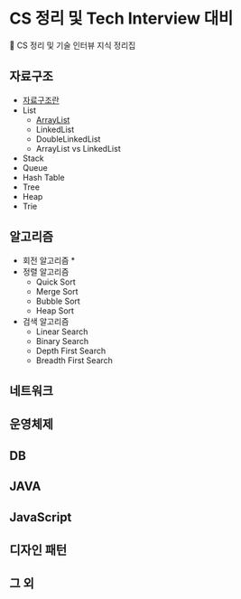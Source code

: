 # CS 정리 및 Tech Interview 대비

:baby_chick: CS 정리 및 기술 인터뷰 지식 정리집







## 자료구조

* [자료구조란]()
* List
  * [ArrayList]()
  * LinkedList
  * DoubleLinkedList
  * ArrayList vs LinkedList
* Stack
* Queue
* Hash Table
* Tree
* Heap
* Trie







## 알고리즘

* 회전 알고리즘
  * 
* 정렬 알고리즘
  * Quick Sort
  * Merge Sort
  * Bubble Sort
  * Heap Sort
* 검색 알고리즘
  * Linear Search
  * Binary Search
  * Depth First Search
  * Breadth First Search













## 네트워크













## 운영체제









## DB









## JAVA







## JavaScript







## 디자인 패턴







## 그 외









